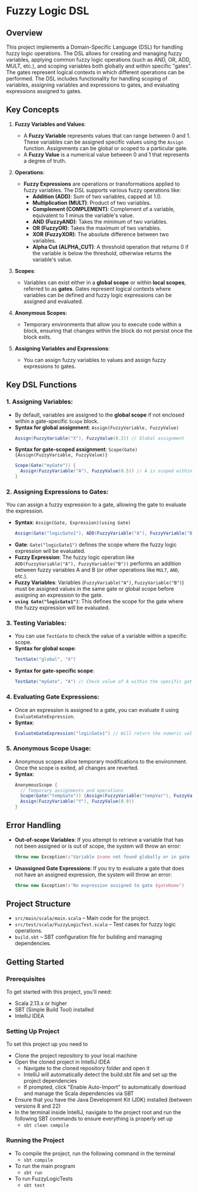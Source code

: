 # Fuzzy Logic DSL

## Overview
This project implements a Domain-Specific Language (DSL) for handling fuzzy logic operations. The DSL allows for creating and managing fuzzy variables, applying common fuzzy logic operations (such as AND, OR, ADD, MULT, etc.), and scoping variables both globally and within specific "gates". The gates represent logical contexts in which different operations can be performed. The DSL includes functionality for handling scoping of variables, assigning variables and expressions to gates, and evaluating expressions assigned to gates.

## Key Concepts

1. **Fuzzy Variables and Values**:
   - A **Fuzzy Variable** represents values that can range between 0 and 1. These variables can be assigned specific values using the `Assign` function. Assignments can be global or scoped to a particular gate.
   - A **Fuzzy Value** is a numerical value between 0 and 1 that represents a degree of truth.

2. **Operations**:
   - **Fuzzy Expressions** are operations or transformations applied to fuzzy variables. The DSL supports various fuzzy operations like:
      - **Addition (ADD)**: Sum of two variables, capped at 1.0.
      - **Multiplication (MULT)**: Product of two variables.
      - **Complement (COMPLEMENT)**: Complement of a variable, equivalent to 1 minus the variable's value.
      - **AND (FuzzyAND)**: Takes the minimum of two variables.
      - **OR (FuzzyOR)**: Takes the maximum of two variables.
      - **XOR (FuzzyXOR)**: The absolute difference between two variables.
      - **Alpha Cut (ALPHA_CUT)**: A threshold operation that returns 0 if the variable is below the threshold, otherwise returns the variable's value.

3. **Scopes**:
   - Variables can exist either in a **global scope** or within **local scopes**, referred to as **gates**. Gates represent logical contexts where variables can be defined and fuzzy logic expressions can be assigned and evaluated.

4. **Anonymous Scopes**:
   - Temporary environments that allow you to execute code within a block, ensuring that changes within the block do not persist once the block exits.

5. **Assigning Variables and Expressions**:
   - You can assign fuzzy variables to values and assign fuzzy expressions to gates.

## Key DSL Functions

### 1. **Assigning Variables**:
   - By default, variables are assigned to the **global scope** if not enclosed within a gate-specific `Scope` block.
   - **Syntax for global assignment**: `Assign(FuzzyVariable, FuzzyValue)`
     ```scala
     Assign(FuzzyVariable("X"), FuzzyValue(0.2)) // Global assignment
     ```
   - **Syntax for gate-scoped assignment**: `Scope(Gate){Assign(FuzzyVariable, FuzzyValue)}`
     ```scala
     Scope(Gate("myGate")) {
       Assign(FuzzyVariable("A"), FuzzyValue(0.5)) // A is scoped within myGate
     }
     ```

### 2. **Assigning Expressions to Gates**:
   You can assign a fuzzy expression to a gate, allowing the gate to evaluate the expression.

   - **Syntax**: `Assign(Gate, Expression)(using Gate)`
     ```scala
     Assign(Gate("logicGate1"), ADD(FuzzyVariable("A"), FuzzyVariable("B")))(using Gate("logicGate1"))
     ```
   - **Gate**: `Gate("logicGate1")` defines the scope where the fuzzy logic expression will be evaluated.
   - **Fuzzy Expression**: The fuzzy logic operation like `ADD(FuzzyVariable("A"), FuzzyVariable("B"))` performs an addition between fuzzy variables A and B (or other operations like `MULT`, `AND`, etc.).
   - **Fuzzy Variables**: Variables (`FuzzyVariable("A")`, `FuzzyVariable("B")`) must be assigned values in the same gate or global scope before assigning an expression to the gate.
   - **`using Gate("logicGate1")`**: This defines the scope for the gate where the fuzzy expression will be evaluated.

### 3. **Testing Variables**:
   - You can use `TestGate` to check the value of a variable within a specific scope.
   - **Syntax for global scope**:
     ```scala
     TestGate("global", "X")
     ```
   - **Syntax for gate-specific scope**:
     ```scala
     TestGate("myGate", "A") // Check value of A within the specific gate "myGate"
     ```

### 4. **Evaluating Gate Expressions**:
   - Once an expression is assigned to a gate, you can evaluate it using `EvaluateGateExpression`.
   - **Syntax**:
     ```scala
     EvaluateGateExpression("logicGate1") // Will return the numeric value of the expression of logicGate1 
     ```

### 5. **Anonymous Scope Usage**:
   - Anonymous scopes allow temporary modifications to the environment. Once the scope is exited, all changes are reverted.
   - **Syntax**:
     ```scala
     AnonymousScope {
       // Temporary assignments and operations
       Scope(Gate("tempGate")) {Assign(FuzzyVariable("tempVar"), FuzzyValue(0.11))}
       Assign(FuzzyVariable("Y"), FuzzyValue(0.9))
     }
     ```
## Error Handling
- **Out-of-scope Variables**: If you attempt to retrieve a variable that has not been assigned or is out of scope, the system will throw an error:
  ```scala
  throw new Exception(s"Variable $name not found globally or in gate $gateName")
  ```
- **Unassigned Gate Expressions**: If you try to evaluate a gate that does not have an assigned expression, the system will throw an error:
  ```scala
  throw new Exception(s"No expression assigned to gate $gateName")
  ```


## Project Structure
- `src/main/scala/main.scala` – Main code for the project.
- `src/test/scala/FuzzyLogicTest.scala` – Test cases for fuzzy logic operations.
- `build.sbt` – SBT configuration file for building and managing dependencies.

## Getting Started

### Prerequisites
To get started with this project, you'll need:
- Scala 2.13.x or higher
- SBT (Simple Build Tool) installed
- IntelliJ IDEA 

### Setting Up Project
To set this project up you need to 
- Clone the project repository to your local machine
- Open the cloned project in IntelliJ IDEA
   - Navigate to the cloned repository folder and open it
   - IntelliJ will automatically detect the build.sbt file and set up the project dependencies
   - If prompted, click "Enable Auto-Import" to automatically download and manage the Scala dependencies via SBT
- Ensure that you have the Java Development Kit (JDK) installed (between versions 8 and 22)
- In the terminal inside IntelliJ, navigate to the project root and run the following SBT commands to ensure everything is properly set up
   - ```sbt clean compile```
 
### Running the Project
- To compile the project, run the following command in the terminal
   - ```sbt compile```
- To run the main program
   - ```sbt run```
- To run FuzzyLogicTests
   - ```sbt test```


